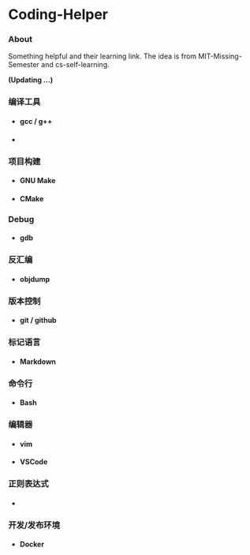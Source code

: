 # Coding-Helper

### About

Something helpful and their learning link. The idea is from MIT-Missing-Semester and cs-self-learning.  

  **(Updating ...)**

### 编译工具

* #### gcc / g++
* ####  

### 项目构建

* #### GNU Make
* #### CMake

### Debug

* #### gdb
  
### 反汇编

* #### objdump

### 版本控制

* #### git / github

### 标记语言

* #### Markdown

### 命令行

* #### Bash

### 编辑器

* #### vim
* #### VSCode

### 正则表达式

* #### 

### 开发/发布环境

* #### Docker